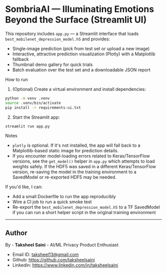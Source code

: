 # SombriaAI — Illuminating Emotions Beyond the Surface (Streamlit UI)

This repository includes `app.py` — a Streamlit interface that loads `best_mobilenet_depression_model.h5` and provides: 

- Single-image prediction (pick from test set or upload a new image)
- Interactive, attractive prediction visualization (Plotly) with a Matplotlib fallback
- Thumbnail demo gallery for quick trials
- Batch evaluation over the test set and a downloadable JSON report

How to run

1. (Optional) Create a virtual environment and install dependencies:

```bash
python -m venv .venv
source .venv/bin/activate
pip install -r requirements-ui.txt
```

2. Start the Streamlit app:

```bash
streamlit run app.py
```

Notes

- `plotly` is optional. If it's not installed, the app will fall back to a Matplotlib-based static image for prediction details.
- If you encounter model-loading errors related to Keras/TensorFlow versions, see the `get_model()` helper in `app.py` which attempts to load weights safely. If the HDF5 was saved in a different Keras/TensorFlow version, re-saving the model in the training environment to a SavedModel or re-exported HDF5 may be needed.

If you'd like, I can:

- Add a small Dockerfile to run the app reproducibly
- Wire a CI job to run a quick smoke test
- Re-export the `best_mobilenet_depression_model.h5` to a TF SavedModel if you can run a short helper script in the original training environment

---

## Author

By - **Taksheel Saini** - AI/ML Privacy Product Enthusiast

- Email ID: taksheel13@gmail.com
- Github: https://github.com/taksheelsaini
- Linkedin: https://www.linkedin.com/in/taksheelsaini
